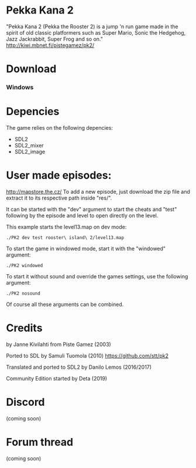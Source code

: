 # Pekka Kana 2
"Pekka Kana 2 (Pekka the Rooster 2) is a jump 'n run game made in the spirit of old classic platformers such as Super Mario, Sonic the Hedgehog, Jazz Jackrabbit, Super Frog and so on."
http://kiwi.mbnet.fi/pistegamez/pk2/


# Download

### Windows


# Depencies

The game relies on the following depencies:
* SDL2
* SDL2_mixer
* SDL2_image

# User made episodes:
http://mapstore.the.cz/
To add a new episode, just download the zip file and extract it to its respective path inside "res/".

It can be started with the "dev" argument to start the
cheats and "test" following by the episode and level to
open directly on the level.

This example starts the level13.map on dev mode:
```
./PK2 dev test rooster\ island\ 2/level13.map
```

To start the game in windowed mode, start it with the "windowed" argument:
```
./PK2 windowed
```

To start it without sound and override the games settings, use the following argument:
```
./PK2 nosound
```

Of course all these arguments can be combined.

# Credits
by Janne Kivilahti from Piste Gamez (2003)

Ported to SDL by Samuli Tuomola (2010)
https://github.com/stt/pk2

Translated and ported to SDL2 by Danilo Lemos (2016/2017)

Community Edition started by Deta (2019)

# Discord
(coming soon)

# Forum thread
(coming soon)
